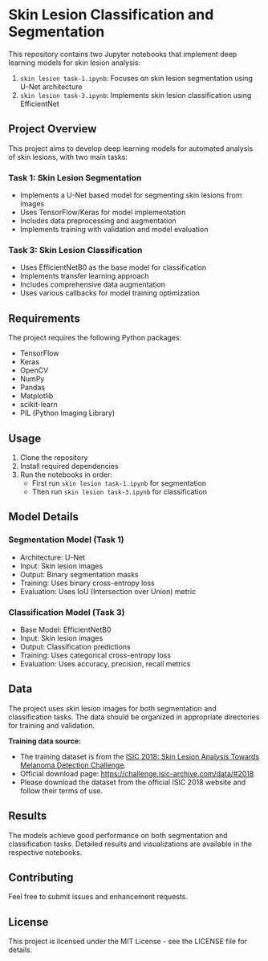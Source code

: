 # Skin Lesion Classification and Segmentation

This repository contains two Jupyter notebooks that implement deep learning models for skin lesion analysis:

1. `skin lesion task-1.ipynb`: Focuses on skin lesion segmentation using U-Net architecture
2. `skin lesion task-3.ipynb`: Implements skin lesion classification using EfficientNet

## Project Overview

This project aims to develop deep learning models for automated analysis of skin lesions, with two main tasks:

### Task 1: Skin Lesion Segmentation
- Implements a U-Net based model for segmenting skin lesions from images
- Uses TensorFlow/Keras for model implementation
- Includes data preprocessing and augmentation
- Implements training with validation and model evaluation

### Task 3: Skin Lesion Classification
- Uses EfficientNetB0 as the base model for classification
- Implements transfer learning approach
- Includes comprehensive data augmentation
- Uses various callbacks for model training optimization

## Requirements

The project requires the following Python packages:
- TensorFlow
- Keras
- OpenCV
- NumPy
- Pandas
- Matplotlib
- scikit-learn
- PIL (Python Imaging Library)

## Usage

1. Clone the repository
2. Install required dependencies
3. Run the notebooks in order:
   - First run `skin lesion task-1.ipynb` for segmentation
   - Then run `skin lesion task-3.ipynb` for classification

## Model Details

### Segmentation Model (Task 1)
- Architecture: U-Net
- Input: Skin lesion images
- Output: Binary segmentation masks
- Training: Uses binary cross-entropy loss
- Evaluation: Uses IoU (Intersection over Union) metric

### Classification Model (Task 3)
- Base Model: EfficientNetB0
- Input: Skin lesion images
- Output: Classification predictions
- Training: Uses categorical cross-entropy loss
- Evaluation: Uses accuracy, precision, recall metrics

## Data

The project uses skin lesion images for both segmentation and classification tasks. The data should be organized in appropriate directories for training and validation.

**Training data source:**

- The training dataset is from the [ISIC 2018: Skin Lesion Analysis Towards Melanoma Detection Challenge](https://challenge.isic-archive.com/data/).
- Official download page: https://challenge.isic-archive.com/data/#2018
- Please download the dataset from the official ISIC 2018 website and follow their terms of use.

## Results

The models achieve good performance on both segmentation and classification tasks. Detailed results and visualizations are available in the respective notebooks.

## Contributing

Feel free to submit issues and enhancement requests.

## License

This project is licensed under the MIT License - see the LICENSE file for details. 